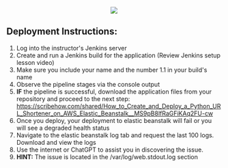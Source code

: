 <p align="center">
<img src="https://github.com/kura-labs-org/kuralabs_deployment_1/blob/main/Kuralogo.png">
</p>

## Deployment Instructions:
1. Log into the instructor's Jenkins server
2. Create and run a Jenkins build for the application (Review Jenkins setup lesson video)
3. Make sure you include your name and the number 1.1 in your build's name 
4. Observe the pipeline stages via the console output
5. **IF** the pipeline is successful, download the application files from your repository and proceed to the next step: https://scribehow.com/shared/How_to_Create_and_Deploy_a_Python_URL_Shortener_on_AWS_Elastic_Beanstalk__MS9pB8lfRaGFiKAq2FU-cw
6. Once you deploy, your deployment to elastic beanstalk will fail or you will see a degraded health status
7. Navigate to the elastic beanstalk log tab and request the last 100 logs. Download and view  the logs
8. Use the internet or ChatGPT to assist you in discovering the issue.
9. **HINT:** The issue is located in the /var/log/web.stdout.log section 
